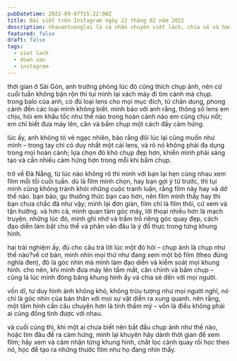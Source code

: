 ```yaml
---
pubDatetime: 2022-09-07T15:22:00Z
title: Bài viết trên Instagram ngày 22 tháng 02 năm 2022
description: nhavantuonglai là cá nhân chuyên viết lách, chia sẻ và hướng dẫn mọi người thuần thục hơn khi thực hành viết lách mỗi ngày qua những bài chia sẻ ngắn trên Instagram chính thức.
featured: false
draft: false
tags:
  - viet lach
  - doan van
  - instagram
---
```


thời gian ở Sài Gòn, anh trưởng phòng lúc đó cũng thích chụp ảnh, nên cứ cuối tuần không bận rộn thì tụi mình lại xách máy đi tìm cảnh mà chụp. trong balo của anh, có đủ loại lens cho mọi mục đích, từ chân dung, phong cảnh đến các loại mình không biết. mình bảo với anh rằng, thông số lens em chịu, hỏi em khẩu tốc như thế nào trong hoàn cảnh nào em cũng chịu nốt; em chỉ biết đưa máy lên, căn và bấm chụp một cách đầy cảm hứng.

lúc ấy, anh không tỏ vẻ ngạc nhiên, bảo rằng đôi lúc lại cũng muốn như mình – trong tay chỉ có duy nhất một cái lens, và rõ nó không phải đa dụng trong mọi hoàn cảnh; lựa chọn đó khó chụp đẹp hơn, khiến mình phải sáng tạo và cần nhiều cảm hứng hơn trong mỗi khi bấm chụp.

trở về Đà Nẵng, từ lúc nào không rõ thì mình với bạn lại hẹn cùng nhau xem film mỗi tối cuối tuần. dù là film mình chọn, hay bạn gợi ý từ trước, thì tụi mình cũng không tránh khỏi những cuộc tranh luận, rằng film này hay và dở thế nào. bạn bảo, gu thưởng thức bạn cao hơn, nên film mình thấy hay thì bạn chưa chắc đã như vậy; mình lại đơn giản, film chỉ là film thôi, cứ xem và tận hưởng. và hơn cả, mình quan tâm góc máy, lời thoại nhiều hơn là mạch truyện. những lúc đó, mình ghi nhớ và trầm trồ riêng góc quay đẹp, cách đạo diễn làm bật chủ thể và phân vân đâu là ý đồ thực trong từng khung hình.

hai trải nghiệm ấy, đủ cho câu trả lời lúc một đó hỏi – chụp ảnh là chụp như thế nào?về cơ bản, mình nhìn mọi thứ như đang xem một bộ film (theo đúng nghĩa đen), đó là góc nhìn mà mình làm đạo diễn và kiểm soát mọi khung hình. cho nên, khi mình đưa máy lên tầm mắt, căn chỉnh và bấm chụp – cũng là lúc mình đóng băng khung hình ấy và chia sẻ đến với mọi người.

vốn dĩ, tư duy hình ảnh không khó, không trừu tượng như mọi người nghĩ, nó chỉ là góc nhìn của bản thân với mọi sự vật diễn ra xung quanh. nên rằng, một tấm hình cần câu chuyện hơn là tính thẩm mỹ – vốn là điều không phải ai cũng đồng tình được với nhau.

và cuối cùng thì, khi một ai chưa biết nên bắt đầu chụp ảnh như thế nào, hoặc tìm đâu để ra cảm hứng, mình lại khuyên hãy dành thời gian để xem film; hãy xem và cảm nhận từng khung hình, chắt lọc cảnh quay rồi học theo nó, học để tạo ra những thước film như họ đang nhìn thấy.

